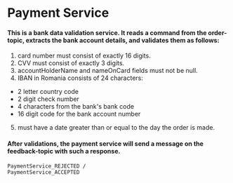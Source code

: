 # Payment Service

#### This is a bank data validation service. It reads a command from the order-topic, extracts the bank account details, and validates them as follows:

1. card number must consist of exactly 16 digits.
2. CVV must consist of exactly 3 digits.
3. accountHolderName and nameOnCard fields must not be null.
4. IBAN in Romania consists of 24 characters:
- 2 letter country code
- 2 digit check number
- 4 characters from the bank's bank code
- 16 digit code for the bank account number
5. must have a date greater than or equal to the day the order is made.

#### After validations, the payment service will send a message on the feedback-topic with such a response.
```
PaymentService_REJECTED /
PaymentService_ACCEPTED
```